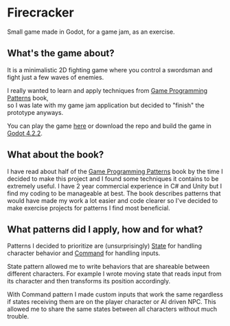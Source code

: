 # Firecracker
Small game made in Godot, for a game jam, as an exercise.

## What's the game about?

It is a minimalistic 2D fighting game where you control a swordsman and fight just a few waves of enemies.  

I really wanted to learn and apply techniques from [Game Programming Patterns](https://gameprogrammingpatterns.com) book,  
so I was late with my game jam application but decided to "finish" the prototype anyways.

You can play the game [here](https://sebasfealunn.itch.io/firecracker) or download the repo and build the game in [Godot 4.2.2](https://godotengine.org/download/archive/).

## What about the book?
I have read about half of the [Game Programming Patterns](https://gameprogrammingpatterns.com) book by the time I decided to make this project and I found some techniques it contains to be extremely useful. I have 2 year commercial experience in C# and Unity but I find my coding to be manageable at best. The book describes patterns that would have made my work a lot easier and code clearer so I've decided to make exercise projects for patterns I find most beneficial.

## What patterns did I apply, how and for what?
Patterns I decided to prioritize are (unsurprisingly) [State](https://gameprogrammingpatterns.com/state.html) for handling character behavior and [Command](https://gameprogrammingpatterns.com/command.html) for handling inputs.

State pattern allowed me to write behaviors that are shareable between different characters. For example I wrote moving state that reads input from its character and then transforms its position accordingly.

With Command pattern I made custom inputs that work the same regardless if states receiving them are on the player character or AI driven NPC. This allowed me to share the same states between all characters without much trouble.


